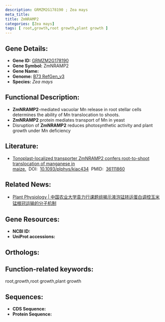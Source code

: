 ```yaml
---
description: GRMZM2G178190 ; Zea mays
meta_title:
title: ZmNRAMP2
categories: [Zea mays]
tags: [ root,growth,root growth,plant growth ]
---
```


## Gene Details:
- **Gene ID:**	[GRMZM2G178190]()
- **Gene Symbol:** ZmNRAMP2
- **Gene Name:** 
- **Genome:** [B73 RefGen_v3]()
- **Species:** *Zea mays*

## Functional Description:
   - **ZmNRAMP2**-mediated vacuolar Mn release in root stellar cells determines the ability of Mn translocation to shoots.
   - **ZmNRAMP2** protein mediates transport of Mn in yeast
   - Disruption of **ZmNRAMP2** reduces photosynthetic activity and plant growth under Mn deficiency

## Literature:
   - [Tonoplast-localized transporter ZmNRAMP2 confers root-to-shoot translocation of manganese in maize.]( https://academic.oup.com/plphys/article/190/4/2601/6701976?login=true)&nbsp;&nbsp;DOI:&nbsp;&nbsp;[10.1093/plphys/kiac434](https://academic.oup.com/plphys/article/190/4/2601/6701976?login=true)&nbsp;&nbsp;PMID:&nbsp;&nbsp;[36111860](https://pubmed.ncbi.nlm.nih.gov/36111860/)

## Related News:
   - [Plant Physiology | 中国农业大学袁力行课题组揭示液泡锰转运蛋白调控玉米锰根冠运输的分子机制](https://mp.weixin.qq.com/s?__biz=Mzg3MDEwNDEyMg==&mid=2247538194&idx=3&sn=37f16642795d17f9e05a51483e39ae09&chksm=ce90fb47f9e77251768026eeb5ee6653ede2a537e9753438224ab04d7a86500109064aef46fb&scene=27#wechat_redirect)

## Gene Resources:
- **NCBI ID:** [](https://www.ncbi.nlm.nih.gov/gene/?term=)
- **UniProt accessions:** [](https://www.uniprot.org/uniprotkb//entry)

## Orthologs:

## Function-related keywords:
root,growth,root growth,plant growth

## Sequences:
- **CDS Sequence:**
- **Protein Sequence:**
